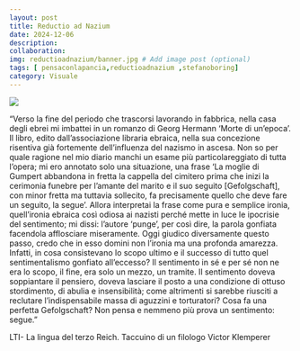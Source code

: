 ```yaml
---
layout: post
title: Reductio ad Nazium
date: 2024-12-06
description:
collaboration:
img: reductioadnazium/banner.jpg # Add image post (optional)
tags: [ pensaconlapancia,reductioadnazium ,stefanoboring]
category: Visuale
---
```


![](../assets/img/reductioadnazium/gen.png)


“Verso la fine del periodo che trascorsi lavorando in fabbrica, nella casa degli ebrei mi imbattei in un romanzo di Georg Hermann ‘Morte di un’epoca’. Il libro, edito dall’associazione libraria ebraica, nella sua concezione risentiva già fortemente dell’influenza del nazismo in ascesa. Non so per quale ragione nel mio diario manchi un esame più particolareggiato di tutta l’opera; mi ero annotato solo una situazione, una frase ‘La moglie di Gumpert abbandona in fretta la cappella del cimitero prima che inizi la cerimonia funebre per l’amante del marito e il suo seguito [Gefolgschaft], con minor fretta ma tuttavia sollecito, fa precisamente quello che deve fare un seguito, la segue’. Allora interpretai la frase come pura e semplice ironia, quell’ironia ebraica così odiosa ai nazisti perché mette in luce le ipocrisie del sentimento; mi dissi: l’autore ‘punge’, per così dire, la parola gonfiata facendola afflosciare miseramente. Oggi giudico diversamente questo passo, credo che in esso domini non l’ironia ma una profonda amarezza. Infatti, in cosa consistevano lo scopo ultimo e il successo di tutto quel sentimentalismo gonfiato all’eccesso? Il sentimento in sé e per sé non ne era lo scopo, il fine, era solo un mezzo, un tramite. Il sentimento doveva soppiantare il pensiero, doveva lasciare il posto a una condizione di ottuso stordimento, di abulia e insensibilità; come altrimenti si sarebbe riusciti a reclutare l’indispensabile massa di aguzzini e torturatori? Cosa fa una perfetta Gefolgschaft? Non pensa e nemmeno più prova un sentimento: segue.”


LTI- La lingua del terzo Reich. Taccuino di un filologo
Victor Klemperer
